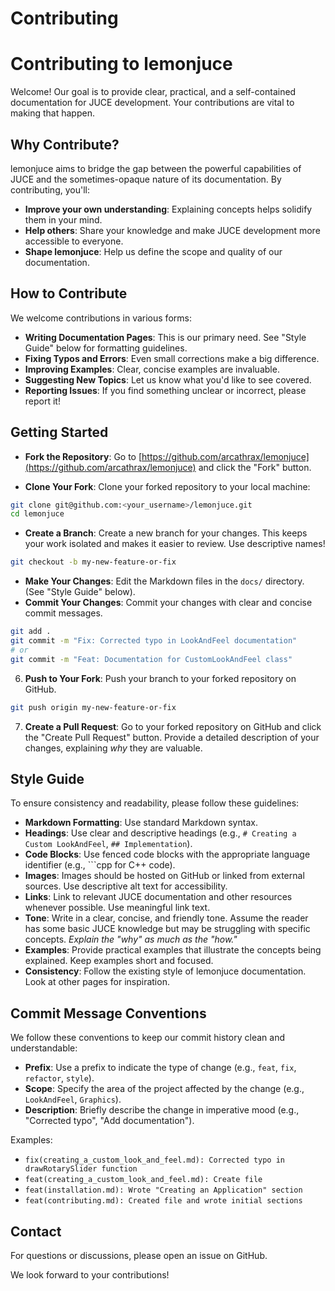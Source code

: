 # Contributing

# Contributing to lemonjuce

Welcome! Our goal is to provide clear, practical, and a self-contained documentation for JUCE development. Your contributions are vital to making that happen.

## Why Contribute?

lemonjuce aims to bridge the gap between the powerful capabilities of JUCE and the sometimes-opaque nature of its documentation. By contributing, you'll:

- **Improve your own understanding**: Explaining concepts helps solidify them in your mind.
- **Help others**:  Share your knowledge and make JUCE development more accessible to everyone.
- **Shape lemonjuce**: Help us define the scope and quality of our documentation.

## How to Contribute

We welcome contributions in various forms:

- **Writing Documentation Pages**: This is our primary need.  See "Style Guide" below for formatting guidelines.
- **Fixing Typos and Errors**: Even small corrections make a big difference.
- **Improving Examples**: Clear, concise examples are invaluable.
- **Suggesting New Topics**: Let us know what you'd like to see covered.
- **Reporting Issues**:  If you find something unclear or incorrect, please report it!

## Getting Started

- **Fork the Repository**: Go to [https://github.com/arcathrax/lemonjuce](https://github.com/arcathrax/lemonjuce) and click the "Fork" button.

- **Clone Your Fork**: Clone your forked repository to your local machine:
```bash
git clone git@github.com:<your_username>/lemonjuce.git
cd lemonjuce
```

- **Create a Branch**: Create a new branch for your changes. This keeps your work isolated and makes it easier to review. Use descriptive names!
```bash
git checkout -b my-new-feature-or-fix
```

- **Make Your Changes**: Edit the Markdown files in the `docs/` directory. (See "Style Guide" below).
- **Commit Your Changes**: Commit your changes with clear and concise commit messages.
```bash
git add .
git commit -m "Fix: Corrected typo in LookAndFeel documentation"
# or
git commit -m "Feat: Documentation for CustomLookAndFeel class"
```

6.  **Push to Your Fork**: Push your branch to your forked repository on GitHub.
```bash
git push origin my-new-feature-or-fix
```

7.  **Create a Pull Request**: Go to your forked repository on GitHub and click the "Create Pull Request" button.  Provide a detailed description of your changes, explaining *why* they are valuable.


## Style Guide

To ensure consistency and readability, please follow these guidelines:

- **Markdown Formatting**: Use standard Markdown syntax.
- **Headings**: Use clear and descriptive headings (e.g., `# Creating a Custom LookAndFeel`, `## Implementation`).
- **Code Blocks**:  Use fenced code blocks with the appropriate language identifier (e.g., ```cpp for C++ code).
- **Images**: Images should be hosted on GitHub or linked from external sources. Use descriptive alt text for accessibility.
- **Links**: Link to relevant JUCE documentation and other resources whenever possible.  Use meaningful link text.
- **Tone**: Write in a clear, concise, and friendly tone. Assume the reader has some basic JUCE knowledge but may be struggling with specific concepts. *Explain the "why" as much as the "how."*
- **Examples**: Provide practical examples that illustrate the concepts being explained.  Keep examples short and focused.
- **Consistency**: Follow the existing style of lemonjuce documentation. Look at other pages for inspiration.

## Commit Message Conventions

We follow these conventions to keep our commit history clean and understandable:

- **Prefix**: Use a prefix to indicate the type of change (e.g., `feat`, `fix`, `refactor`, `style`).
- **Scope**: Specify the area of the project affected by the change (e.g., `LookAndFeel`, `Graphics`).
- **Description**: Briefly describe the change in imperative mood (e.g., "Corrected typo", "Add documentation").

Examples: 

- `fix(creating_a_custom_look_and_feel.md): Corrected typo in drawRotarySlider function`
- `feat(creating_a_custom_look_and_feel.md): Create file`
- `feat(installation.md): Wrote "Creating an Application" section`
- `feat(contributing.md): Created file and wrote initial sections`


## Contact
For questions or discussions, please open an issue on GitHub.

We look forward to your contributions!